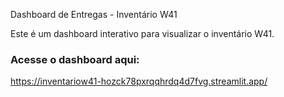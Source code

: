  Dashboard de Entregas - Inventário W41

Este é um dashboard interativo para visualizar o inventário W41.

### Acesse o dashboard aqui:
https://inventariow41-hozck78pxrqqhrdq4d7fvg.streamlit.app/
